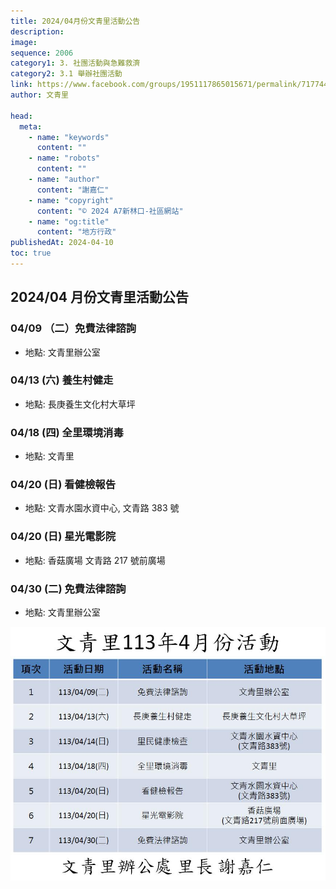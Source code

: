 ```yaml
---
title: 2024/04月份文青里活動公告
description:
image:
sequence: 2006
category1: 3. 社團活動與急難救濟
category2: 3.1 舉辦社團活動
link: https://www.facebook.com/groups/1951117865015671/permalink/7177449645715774/
author: 文青里

head:
  meta:
    - name: "keywords"
      content: ""
    - name: "robots"
      content: ""
    - name: "author"
      content: "謝嘉仁"
    - name: "copyright"
      content: "© 2024 A7新林口-社區網站"
    - name: "og:title"
      content: "地方行政"
publishedAt: 2024-04-10
toc: true
---
```


## 2024/04 月份文青里活動公告

### 04/09 （二）免費法律諮詢

- 地點: 文青里辦公室

### 04/13 (六) 養生村健走

- 地點: 長庚養生文化村大草坪

### 04/18 (四) 全里環境消毒

- 地點: 文青里

### 04/20 (日) 看健檢報告

- 地點: 文青水園水資中心, 文青路 383 號

### 04/20 (日) 星光電影院

- 地點: 香菇廣場 文青路 217 號前廣場

### 04/30 (二) 免費法律諮詢

- 地點: 文青里辦公室

![a2006-1.jpeg](/images/announcement/a2006-1.jpeg)
